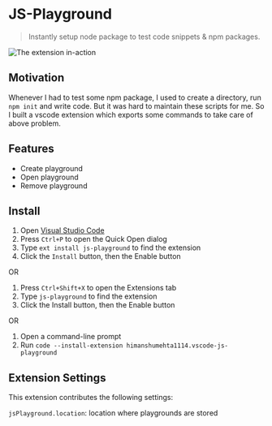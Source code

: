 # JS-Playground

> Instantly setup node package to test code snippets & npm packages.

![The extension in-action](https://github.com/himanshumehta1114/vscode-js-playground/blob/master/js-playground.gif?raw=true)

## Motivation

Whenever I had to test some npm package, I used to create a directory, run `npm init` and write code. But it was hard to maintain these scripts for me. So I built a vscode extension which exports some commands to take care of above problem.

## Features

- Create playground
- Open playground
- Remove playground

## Install

1. Open [Visual Studio Code](https://code.visualstudio.com/)
2. Press `Ctrl+P` to open the Quick Open dialog
3. Type `ext install js-playground` to find the extension
4. Click the `Install` button, then the Enable button

OR

1. Press `Ctrl+Shift+X` to open the Extensions tab
2. Type `js-playground` to find the extension
3. Click the Install button, then the Enable button

OR

1. Open a command-line prompt
2. Run `code --install-extension himanshumehta1114.vscode-js-playground`

## Extension Settings
This extension contributes the following settings:

`jsPlayground.location`: location where playgrounds are stored